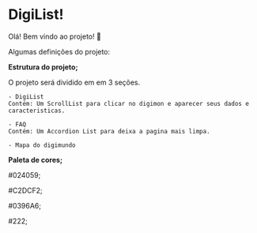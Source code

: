 # DigiList!

Olá! Bem vindo ao projeto! :wave:

Algumas definições do projeto:

**Estrutura do projeto;**

O projeto será dividido em em 3 seções.

	- DigiList
	Contém: Um ScrollList para clicar no digimon e aparecer seus dados e caracteristicas.
	
	- FAQ 
	Contém: Um Accordion List para deixa a pagina mais limpa.
	
	- Mapa do digimundo



**Paleta de cores;**

\#024059;

\#C2DCF2;

\#0396A6;

#222;
